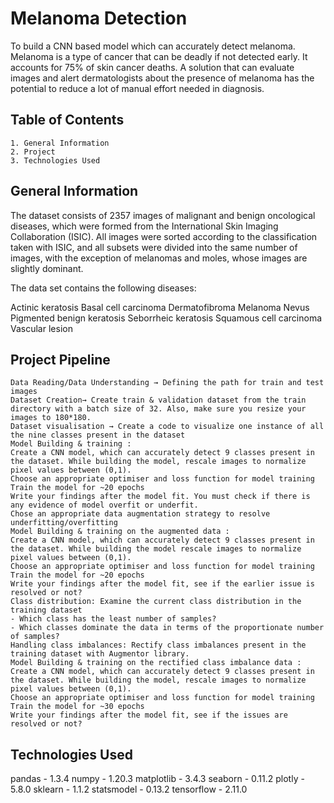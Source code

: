 # Melanoma Detection
To build a CNN based model which can accurately detect melanoma. Melanoma is a type of cancer that can be deadly if not detected early. It accounts for 75% of skin cancer deaths. A solution that can evaluate images and alert dermatologists about the presence of melanoma has the potential to reduce a lot of manual effort needed in diagnosis.


## Table of Contents
	1. General Information
	2. Project 
	3. Technologies Used
	
## General Information
   The dataset consists of 2357 images of malignant and benign oncological diseases, which were formed from the International Skin Imaging Collaboration (ISIC). All images were sorted according to the classification taken with ISIC, and  all subsets were divided into the same number of images, with the exception of melanomas and moles, whose images are slightly dominant.


The data set contains the following diseases:

Actinic keratosis
Basal cell carcinoma
Dermatofibroma
Melanoma
Nevus
Pigmented benign keratosis
Seborrheic keratosis
Squamous cell carcinoma
Vascular lesion


## Project Pipeline
    Data Reading/Data Understanding → Defining the path for train and test images 
    Dataset Creation→ Create train & validation dataset from the train directory with a batch size of 32. Also, make sure you resize your images to 180*180.
    Dataset visualisation → Create a code to visualize one instance of all the nine classes present in the dataset 
    Model Building & training : 
    Create a CNN model, which can accurately detect 9 classes present in the dataset. While building the model, rescale images to normalize pixel values between (0,1).
    Choose an appropriate optimiser and loss function for model training
    Train the model for ~20 epochs
    Write your findings after the model fit. You must check if there is any evidence of model overfit or underfit.
    Chose an appropriate data augmentation strategy to resolve underfitting/overfitting 
    Model Building & training on the augmented data :
    Create a CNN model, which can accurately detect 9 classes present in the dataset. While building the model rescale images to normalize pixel values between (0,1).
    Choose an appropriate optimiser and loss function for model training
    Train the model for ~20 epochs
    Write your findings after the model fit, see if the earlier issue is resolved or not?
    Class distribution: Examine the current class distribution in the training dataset 
    - Which class has the least number of samples?
    - Which classes dominate the data in terms of the proportionate number of samples?
    Handling class imbalances: Rectify class imbalances present in the training dataset with Augmentor library.
    Model Building & training on the rectified class imbalance data :
    Create a CNN model, which can accurately detect 9 classes present in the dataset. While building the model, rescale images to normalize pixel values between (0,1).
    Choose an appropriate optimiser and loss function for model training
    Train the model for ~30 epochs
    Write your findings after the model fit, see if the issues are resolved or not?


## Technologies Used
pandas - 1.3.4
numpy - 1.20.3
matplotlib - 3.4.3
seaborn - 0.11.2
plotly - 5.8.0
sklearn - 1.1.2
statsmodel - 0.13.2
tensorflow - 2.11.0
